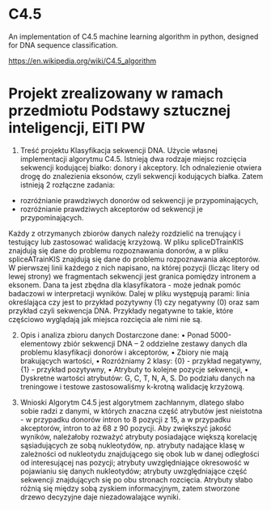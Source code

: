 # C4.5
An implementation of C4.5 machine learning algorithm in python, designed for DNA sequence classification.

https://en.wikipedia.org/wiki/C4.5_algorithm

# Projekt zrealizowany w ramach przedmiotu Podstawy sztucznej inteligencji, EiTI PW

1. Treść projektu
Klasyfikacja sekwencji DNA. Użycie własnej implementacji algorytmu C4.5.
Istnieją dwa rodzaje miejsc rozcięcia sekwencji kodującej białko: donory i akceptory. Ich
odnalezienie otwiera drogę do znalezienia eksonów, czyli sekwencji kodujących białka.
Zatem istnieją 2 rozłączne zadania:

- rozróżnianie prawdziwych donorów od sekwencji je przypominających,
- rozróżnianie prawdziwych akceptorów od sekwencji je przypominających.

Każdy z otrzymanych zbiorów danych należy rozdzielić na trenujący i testujący lub
zastosować walidację krzyżową.
W pliku spliceDTrainKIS znajdują się dane do problemu rozpoznawania donorów, a w pliku
spliceATrainKIS znajdują się dane do problemu rozpoznawania akceptorów. W pierwszej
linii każdego z nich napisano, na której pozycji (licząc litery od lewej strony) we
fragmentach sekwencji jest granica pomiędzy intronem a eksonem. Dana ta jest zbędna
dla klasyfikatora - może jednak pomóc badaczowi w interpretacji wyników. Dalej w pliku
występują parami: linia określająca czy jest to przykład pozytywny (1) czy negatywny (0)
oraz sam przykład czyli sekwencja DNA. Przykłady negatywne to takie, które częściowo
wyglądają jak miejsca rozcięcia ale nimi nie są.

2. Opis i analiza zbioru danych
Dostarczone dane:
• Ponad 5000-elementowy zbiór sekwencji DNA – 2 oddzielne zestawy danych dla
problemu klasyfikacji donorów i akceptorów,
• Zbiory nie mają brakujących wartości,
• Rozróżniamy 2 klasy: {0} - przykład negatywny, {1} - przykład pozytywny,
• Atrybuty to kolejne pozycje sekwencji,
• Dyskretne wartości atrybutów: G, C, T, N, A, S.
Do podziału danych na treningowe i testowe zastosowaliśmy k-krotną walidację krzyżową.

3. Wnioski
Algorytm C4.5 jest algorytmem zachłannym, dlatego słabo sobie radzi z danymi, w
których znaczna część atrybutów jest nieistotna - w przypadku donorów intron to 8
pozycji z 15, a w przypadku akceptorów, intron to aż 68 z 90 pozycji.
Aby zwiększyć jakość wyników, należałoby rozważyć atrybuty posiadające większą
korelację sąsiadujących ze sobą nukleotydów, np. atrybuty nadające klasę w
zależności od nukleotydu znajdującego się obok lub w danej odległości od
interesującej nas pozycji; atrybuty uwzględniające okresowość w pojawianiu się
danych nukleotydów; atrybuty uwzględniające część sekwencji znajdujących się po
obu stronach rozcięcia.
Atrybuty słabo różnią się między sobą zyskiem informacyjnym,
zatem stworzone drzewo decyzyjne daje niezadowalające wyniki.
